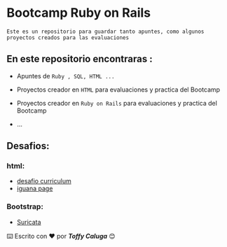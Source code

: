 # Bootcamp Ruby on Rails

    Este es un repositorio para guardar tanto apuntes, como algunos proyectos creados para las evaluaciones

## En este repositorio encontraras :

- Apuntes de `Ruby , SQL, HTML ...`
- Proyectos creador en `HTML` para evaluaciones y practica del Bootcamp
- Proyectos creador en `Ruby on Rails` para evaluaciones y practica del Bootcamp

- ...

## Desafios:

### html:

- [desafio curriculum](https://toffycaluga.github.io/bootcamp_ruby/desafios/modulo_2/html/desafio_curriculum/)
- [iguana page](https://toffycaluga.github.io/bootcamp_ruby/desafios/modulo_2/html/iguana_page/)

### Bootstrap:

- [Suricata](https://toffycaluga.github.io/bootcamp_ruby/desafios/modulo_2/bootstrap/suricata/)

⌨️ Escrito con ❤️ por **_Toffy Caluga_** 😊
